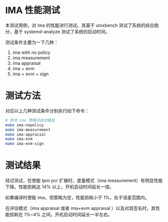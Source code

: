 # IMA 性能测试

本测试用例，对 ima 的性能进行测试。其基于 unixbench 测试了系统的综合跑分，基于 systemd-analyze 测试了系统的启动时间。

测试条件主要为一下几种：

1. ima with no policy 
2. ima measurement
3. ima appraisal
4. ima + evm
5. ima + evm + sign


# 测试方法
对应以上几种测试条件分别执行如下命令：

``` bash
# 修改 ima 策略会自动重启
make ima-nopolicy
make ima-measurement
make ima-appraisal
make ima-evm
make ima-evm-sign
```

# 测试结果

经过测试，在使能 tpm pcr 扩展时，度量模式（ima measurement）有明显性能下降。性能损耗达 14% 以上，开机启动时间延长一倍。

如果编译时使能 ima，但策略为空，性能损耗小于 1%，处于误差范围内。

在评估模式（ima appraisal 或者 ima+evm appraisal ）以及对其签名时，其性能损耗在 1%~4% 之间，开机启动时间延长一半左右。